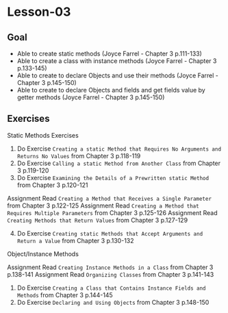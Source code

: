 # Lesson-03

## Goal
* Able to create static methods (Joyce Farrel - Chapter 3 p.111-133)
* Able to create a class with instance methods (Joyce Farrel - Chapter 3 p.133-145)
* Able to create to declare Objects and use their methods (Joyce Farrel - Chapter 3 p.145-150)
* Able to create to declare Objects and fields and get fields value by getter methods (Joyce Farrel - Chapter 3 p.145-150)



## Exercises

Static Methods Exercises
1. Do Exercise `Creating a static Method that Requires No Arguments and Returns No Values` from Chapter 3 p.118-119
2. Do Exercise `Calling a static Method from Another Class` from Chapter 3 p.119-120
3. Do Exercise `Examining the Details of a Prewritten static Method` from Chapter 3 p.120-121

Assignment Read `Creating a Method that Receives a Single Parameter` from Chapter 3 p.122-125
Assignment Read `Creating a Method that Requires Multiple Parameters` from Chapter 3 p.125-126
Assignment Read  `Creating Methods that Return Values` from Chapter 3 p.127-129

4. Do Exercise `Creating static Methods that Accept Arguments and Return a Value` from Chapter 3 p.130-132


Object/Instance Methods

Assignment Read `Creating Instance Methods in a Class` from Chapter 3 p.138-141
Assignment Read `Organizing Classes` from Chapter 3 p.141-143

1. Do Exercise `Creating a Class that Contains Instance Fields and Methods` from Chapter 3 p.144-145
2. Do Exercise `Declaring and Using Objects`  from Chapter 3 p.148-150
